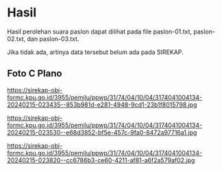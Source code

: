 # Hasil

Hasil perolehan suara paslon dapat dilihat pada file paslon-01.txt, paslon-02.txt, dan paslon-03.txt.

Jika tidak ada, artinya data tersebut belum ada pada SIREKAP.

## Foto C Plano

https://sirekap-obj-formc.kpu.go.id/3955/pemilu/ppwp/31/74/04/10/04/3174041004134-20240215-023435--853b981d-e281-4948-9cd1-23b1f8015798.jpg

https://sirekap-obj-formc.kpu.go.id/3955/pemilu/ppwp/31/74/04/10/04/3174041004134-20240215-023530--e68d3852-bf5e-457c-9fa0-8472a97716a1.jpg

https://sirekap-obj-formc.kpu.go.id/3955/pemilu/ppwp/31/74/04/10/04/3174041004134-20240215-023820--cc6786b3-ce60-4211-af81-a6f2a579af02.jpg
